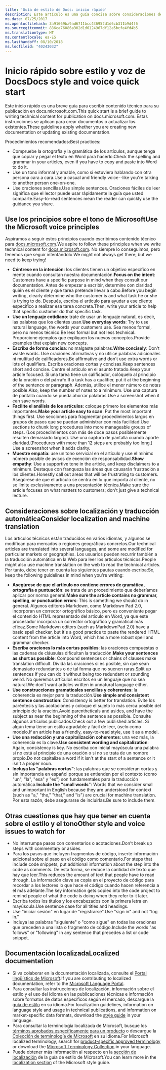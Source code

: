 ```yaml
---
title: 'Guía de estilo de Docs: inicio rápido'
description: Este artículo es una guía concisa sobre consideraciones de estilo, que solo contiene los temas básicos de introducción a docs.microsoft.com.
ms.date: 07/25/2017
ms.openlocfilehash: 3a91669ba9ad6711bcc436952d1d6cb311b9d4f6
ms.sourcegitcommit: 886ca76086a302d1d6124967df12a5bcfe4fd4b5
ms.translationtype: HT
ms.contentlocale: es-ES
ms.lasthandoff: 08/10/2018
ms.locfileid: "40243032"
---
```

# <a name="docs-style-and-voice-quick-start"></a><span data-ttu-id="0fca7-103">Inicio rápido sobre estilo y voz de Docs</span><span class="sxs-lookup"><span data-stu-id="0fca7-103">Docs style and voice quick start</span></span>

<span data-ttu-id="0fca7-104">Este inicio rápido es una breve guía para escribir contenido técnico para su publicación en docs.microsoft.com.</span><span class="sxs-lookup"><span data-stu-id="0fca7-104">This quick start is a brief guide to writing technical content for publication on docs.microsoft.com.</span></span> <span data-ttu-id="0fca7-105">Estas instrucciones se aplican para crear documentos o actualizar los existentes.</span><span class="sxs-lookup"><span data-stu-id="0fca7-105">These guidelines apply whether you are creating new documentation or updating existing documentation.</span></span>

<span data-ttu-id="0fca7-106">Procedimientos recomendados:</span><span class="sxs-lookup"><span data-stu-id="0fca7-106">Best practices:</span></span>

- <span data-ttu-id="0fca7-107">Compruebe la ortografía y la gramática de los artículos, aunque tenga que copiar y pegar el texto en Word para hacerlo.</span><span class="sxs-lookup"><span data-stu-id="0fca7-107">Check the spelling and grammar in your articles, even if you have to copy and paste into Word to do it.</span></span>
- <span data-ttu-id="0fca7-108">Use un tono informal y amable, como si estuviera hablando con otra persona cara a cara.</span><span class="sxs-lookup"><span data-stu-id="0fca7-108">Use a casual and friendly voice--like you're talking to another person one-on-one.</span></span>
- <span data-ttu-id="0fca7-109">Use oraciones sencillas.</span><span class="sxs-lookup"><span data-stu-id="0fca7-109">Use simple sentences.</span></span> <span data-ttu-id="0fca7-110">Oraciones fáciles de leer significa que el lector puede usar rápidamente la guía que usted comparte.</span><span class="sxs-lookup"><span data-stu-id="0fca7-110">Easy-to-read sentences mean the reader can quickly use the guidance you share.</span></span>

## <a name="use-the-microsoft-voice-principles"></a><span data-ttu-id="0fca7-111">Use los principios sobre el tono de Microsoft</span><span class="sxs-lookup"><span data-stu-id="0fca7-111">Use the Microsoft voice principles</span></span>

<span data-ttu-id="0fca7-112">Aspiramos a seguir estos principios cuando escribimos contenido técnico para [docs.microsoft.com](https://docs.microsoft.com).</span><span class="sxs-lookup"><span data-stu-id="0fca7-112">We aspire to follow these principles when we write technical content for [docs.microsoft.com](https://docs.microsoft.com).</span></span> <span data-ttu-id="0fca7-113">No siempre lo conseguimos, pero tenemos que seguir intentándolo.</span><span class="sxs-lookup"><span data-stu-id="0fca7-113">We might not always get there, but we need to keep trying!</span></span>

- <span data-ttu-id="0fca7-114">**Céntrese en la intención**: los clientes tienen un objetivo específico en mente cuando consultan nuestra documentación.</span><span class="sxs-lookup"><span data-stu-id="0fca7-114">**Focus on the intent**: Customers have a specific purpose in mind when they consult our documentation.</span></span> <span data-ttu-id="0fca7-115">Antes de empezar a escribir, determine con claridad quién es el cliente y qué tarea pretende llevar a cabo.</span><span class="sxs-lookup"><span data-stu-id="0fca7-115">Before you begin writing, clearly determine who the customer is and what task he or she is trying to do.</span></span> <span data-ttu-id="0fca7-116">Después, escriba el artículo para ayudar a ese cliente específico a realizar esa tarea concreta.</span><span class="sxs-lookup"><span data-stu-id="0fca7-116">Then, write your article to help that specific customer do that specific task.</span></span>
- <span data-ttu-id="0fca7-117">**Use un lenguaje cotidiano**: trate de usar un lenguaje natural, es decir, las palabras que los clientes usan.</span><span class="sxs-lookup"><span data-stu-id="0fca7-117">**Use everyday words**: Try to use natural language, the words your customers use.</span></span> <span data-ttu-id="0fca7-118">Sea menos formal, pero no menos técnico.</span><span class="sxs-lookup"><span data-stu-id="0fca7-118">Be less formal but not less technical.</span></span> <span data-ttu-id="0fca7-119">Proporcione ejemplos que expliquen los nuevos conceptos.</span><span class="sxs-lookup"><span data-stu-id="0fca7-119">Provide examples that explain new concepts.</span></span>
- <span data-ttu-id="0fca7-120">**Escriba de forma concisa**: no malgaste palabras.</span><span class="sxs-lookup"><span data-stu-id="0fca7-120">**Write concisely**: Don't waste words.</span></span> <span data-ttu-id="0fca7-121">Use oraciones afirmativas y no utilice palabras adicionales ni multitud de calificadores.</span><span class="sxs-lookup"><span data-stu-id="0fca7-121">Be affirmative and don't use extra words or lots of qualifiers.</span></span> <span data-ttu-id="0fca7-122">Escriba oraciones cortas y concisas.</span><span class="sxs-lookup"><span data-stu-id="0fca7-122">Keep sentences short and concise.</span></span> <span data-ttu-id="0fca7-123">Centre el artículo en el asunto tratado.</span><span class="sxs-lookup"><span data-stu-id="0fca7-123">Keep your article focused.</span></span> <span data-ttu-id="0fca7-124">Si una tarea tiene un calificador, colóquelo al principio de la oración o del párrafo.</span><span class="sxs-lookup"><span data-stu-id="0fca7-124">If a task has a qualifier, put it at the beginning of the sentence or paragraph.</span></span> <span data-ttu-id="0fca7-125">Además, utilice el menor número de notas posible.</span><span class="sxs-lookup"><span data-stu-id="0fca7-125">Also, keep the number of notes to a minimum.</span></span> <span data-ttu-id="0fca7-126">Use una captura de pantalla cuando se pueda ahorrar palabras.</span><span class="sxs-lookup"><span data-stu-id="0fca7-126">Use a screenshot when it can save words.</span></span>
- <span data-ttu-id="0fca7-127">**Facilite el análisis de los artículos**: coloque primero los elementos más importantes.</span><span class="sxs-lookup"><span data-stu-id="0fca7-127">**Make your article easy to scan**: Put the most important things first.</span></span> <span data-ttu-id="0fca7-128">Use secciones para fragmentar procedimientos largos en grupos de pasos que se puedan administrar con más facilidad.</span><span class="sxs-lookup"><span data-stu-id="0fca7-128">Use sections to chunk long procedures into more manageable groups of steps.</span></span> <span data-ttu-id="0fca7-129">(Los procedimientos con más de doce pasos posiblemente resulten demasiado largos). Use una captura de pantalla cuando aporte claridad.</span><span class="sxs-lookup"><span data-stu-id="0fca7-129">(Procedures with more than 12 steps are probably too long.) Use a screenshot when it adds clarity.</span></span>
- <span data-ttu-id="0fca7-130">**Muestre empatía**: use un tono servicial en el artículo y use el mínimo número posible de avisos de exención de responsabilidad.</span><span class="sxs-lookup"><span data-stu-id="0fca7-130">**Show empathy**: Use a supportive tone in the article, and keep disclaimers to a minimum.</span></span> <span data-ttu-id="0fca7-131">Destaque con franqueza las áreas que causarán frustración a los clientes.</span><span class="sxs-lookup"><span data-stu-id="0fca7-131">Honestly call out areas that will be frustrating to customers.</span></span> <span data-ttu-id="0fca7-132">Asegúrese de que el artículo se centra en lo que importa al cliente, no se limite exclusivamente a una presentación técnica.</span><span class="sxs-lookup"><span data-stu-id="0fca7-132">Make sure the article focuses on what matters to customers; don't just give a technical lecture.</span></span>

## <a name="consider-localization-and-machine-translation"></a><span data-ttu-id="0fca7-133">Consideraciones sobre localización y traducción automática</span><span class="sxs-lookup"><span data-stu-id="0fca7-133">Consider localization and machine translation</span></span>

<span data-ttu-id="0fca7-134">Los artículos técnicos están traducidos en varios idiomas, y algunos se modifican para mercados o regiones geográficas concretos.</span><span class="sxs-lookup"><span data-stu-id="0fca7-134">Our technical articles are translated into several languages, and some are modified for particular markets or geographies.</span></span> <span data-ttu-id="0fca7-135">Los usuarios pueden recurrir también a la traducción automática en la Web para leer los artículos técnicos.</span><span class="sxs-lookup"><span data-stu-id="0fca7-135">People might also use machine translation on the web to read the technical articles.</span></span> <span data-ttu-id="0fca7-136">Por tanto, debe tener en cuenta las siguientes pautas cuando escriba:</span><span class="sxs-lookup"><span data-stu-id="0fca7-136">So, keep the following guidelines in mind when you're writing:</span></span>

- <span data-ttu-id="0fca7-137">**Asegúrese de que el artículo no contiene errores de gramática, ortografía o puntuación**: se trata de un procedimiento que deberíamos aplicar por norma general.</span><span class="sxs-lookup"><span data-stu-id="0fca7-137">**Make sure the article contains no grammar, spelling, or punctuation errors**: This is something we should do in general.</span></span> <span data-ttu-id="0fca7-138">Algunos editores Markdown, como Markdown Pad 2.0, incorporan un corrector ortográfico básico, pero es conveniente pegar el contenido HTML representado del artículo en Word, ya que este procesador incorpora un corrector ortográfico y gramatical más eficaz.</span><span class="sxs-lookup"><span data-stu-id="0fca7-138">Some Markdown editors (such as MarkdownPad 2.0) have a basic spell checker, but it's a good practice to paste the rendered HTML content from the article into Word, which has a more robust spell and grammar checker.</span></span>
- <span data-ttu-id="0fca7-139">**Escriba oraciones lo más cortas posibles**: las oraciones compuestas o las cadenas de cláusulas dificultan la traducción.</span><span class="sxs-lookup"><span data-stu-id="0fca7-139">**Make your sentences as short as possible**: Compound sentences or chains of clauses make translation difficult.</span></span> <span data-ttu-id="0fca7-140">Divida las oraciones si es posible, sin que sean demasiado redundantes o de tal forma que no suenen raras.</span><span class="sxs-lookup"><span data-stu-id="0fca7-140">Split up sentences if you can do it without being too redundant or sounding weird.</span></span> <span data-ttu-id="0fca7-141">No queremos artículos escritos en un lenguaje que no sea natural.</span><span class="sxs-lookup"><span data-stu-id="0fca7-141">We don't want articles written in unnatural language either.</span></span>
- <span data-ttu-id="0fca7-142">**Use construcciones gramaticales sencillas y coherentes**: la coherencia es mejor para la traducción.</span><span class="sxs-lookup"><span data-stu-id="0fca7-142">**Use simple and consistent sentence construction**: Consistency is better for translation.</span></span> <span data-ttu-id="0fca7-143">Evite los paréntesis y las acotaciones y coloque el sujeto lo más cerca posible del principio de la oración.</span><span class="sxs-lookup"><span data-stu-id="0fca7-143">Avoid parentheticals and asides, and have the subject as near the beginning of the sentence as possible.</span></span> <span data-ttu-id="0fca7-144">Consulte algunos artículos publicados.</span><span class="sxs-lookup"><span data-stu-id="0fca7-144">Check out a few published articles.</span></span> <span data-ttu-id="0fca7-145">Si algún tema tiene un estilo agradable y fácil de leer, úselo como modelo.</span><span class="sxs-lookup"><span data-stu-id="0fca7-145">If an article has a friendly, easy-to-read style, use it as a model.</span></span>
- <span data-ttu-id="0fca7-146">**Use una redacción y una capitalización coherentes**: una vez más, la coherencia es la clave.</span><span class="sxs-lookup"><span data-stu-id="0fca7-146">**Use consistent wording and capitalization**: Again, consistency is key.</span></span> <span data-ttu-id="0fca7-147">No escriba con inicial mayúscula una palabra si no está al principio de una oración o si no se trata de un nombre propio.</span><span class="sxs-lookup"><span data-stu-id="0fca7-147">Do not capitalize a word if it isn't at the start of a sentence or it isn't a proper noun.</span></span>
- <span data-ttu-id="0fca7-148">**Incluya las "palabras cortas"**: las palabras que se consideran cortas y sin importancia en español porque se entienden por el contexto (como "un", "la", "esa" y "es") son fundamentales para la traducción automática.</span><span class="sxs-lookup"><span data-stu-id="0fca7-148">**Include the "small words"**: Words that we consider small and unimportant in English because they are understood for context (such as "a," "the," "that," and "is") are crucial for machine translation.</span></span> <span data-ttu-id="0fca7-149">Por esta razón, debe asegurarse de incluirlas.</span><span class="sxs-lookup"><span data-stu-id="0fca7-149">Be sure to include them.</span></span>

## <a name="other-style-and-voice-issues-to-watch-for"></a><span data-ttu-id="0fca7-150">Otras cuestiones que hay que tener en cuenta sobre el estilo y el tono</span><span class="sxs-lookup"><span data-stu-id="0fca7-150">Other style and voice issues to watch for</span></span>

- <span data-ttu-id="0fca7-151">No interrumpa pasos con comentarios o acotaciones.</span><span class="sxs-lookup"><span data-stu-id="0fca7-151">Don't break up steps with commentary or asides.</span></span>
- <span data-ttu-id="0fca7-152">Para los pasos que incluyen fragmentos de código, inserte información adicional sobre el paso en el código como comentario.</span><span class="sxs-lookup"><span data-stu-id="0fca7-152">For steps that include code snippets, put additional information about the step into the code as comments.</span></span> <span data-ttu-id="0fca7-153">De esta forma, se reduce la cantidad de texto que hay que leer.</span><span class="sxs-lookup"><span data-stu-id="0fca7-153">This reduces the amount of text that people have to read through.</span></span> <span data-ttu-id="0fca7-154">La información clave se copia en el proyecto de código para recordar a los lectores lo que hace el código cuando hacen referencia a él más adelante.</span><span class="sxs-lookup"><span data-stu-id="0fca7-154">The key information gets copied into the code project to remind people of what the code is doing when they refer to it later.</span></span>
- <span data-ttu-id="0fca7-155">Escriba todos los títulos y los encabezados con la primera letra en mayúscula.</span><span class="sxs-lookup"><span data-stu-id="0fca7-155">Use sentence case for all titles and headings.</span></span>
- <span data-ttu-id="0fca7-156">Use "iniciar sesión" en lugar de "registrarse".</span><span class="sxs-lookup"><span data-stu-id="0fca7-156">Use "sign in" and not "log in."</span></span>
- <span data-ttu-id="0fca7-157">Incluya las palabras "siguiente" o "como sigue" en todas las oraciones que preceden a una lista o fragmento de código.</span><span class="sxs-lookup"><span data-stu-id="0fca7-157">Include the words "as follows" or "following" in any sentence that precedes a list or code snippet.</span></span>

## <a name="localized-documentation"></a><span data-ttu-id="0fca7-158">Documentación localizada</span><span class="sxs-lookup"><span data-stu-id="0fca7-158">Localized documentation</span></span>

- <span data-ttu-id="0fca7-159">Si va colaborar en la documentación localizada, consulte el [Portal lingüístico de Microsoft](https://www.microsoft.com/Language/Default.aspx).</span><span class="sxs-lookup"><span data-stu-id="0fca7-159">If you are contributing to localized documentation, refer to the [Microsoft Language Portal](https://www.microsoft.com/Language/Default.aspx).</span></span>
- <span data-ttu-id="0fca7-160">Para consultar las instrucciones de localización, información sobre el estilo y el uso del idioma en las publicaciones técnicas e información sobre formatos de datos específicos según el mercado, descargue la [guía de estilo](https://www.microsoft.com/Language/StyleGuides) en su idioma.</span><span class="sxs-lookup"><span data-stu-id="0fca7-160">For localization guidelines, information on language style and usage in technical publications, and information on market-specific data formats, download the [style guide](https://www.microsoft.com/Language/StyleGuides) in your language.</span></span>
- <span data-ttu-id="0fca7-161">Para consultar la terminología localizada de Microsoft, busque los [términos aprobados específicamente para un producto](https://www.microsoft.com/Language/Default.aspx) o descargue la [Colección de terminología de Microsoft](https://www.microsoft.com/Language/Terminology.aspx) en su idioma.</span><span class="sxs-lookup"><span data-stu-id="0fca7-161">For Microsoft localized terminology, search for [product-specific approved terminology](https://www.microsoft.com/Language/Default.aspx) or download the [Microsoft Terminology Collection](https://www.microsoft.com/Language/Terminology.aspx) in your language.</span></span>
- <span data-ttu-id="0fca7-162">Puede obtener más información al respecto en la [sección de localización](https://docs.microsoft.com/style-guide/global-communications/) de la guía de estilo de Microsoft.</span><span class="sxs-lookup"><span data-stu-id="0fca7-162">You can learn more in the [localization section](https://docs.microsoft.com/style-guide/global-communications/) of the Microsoft style guide.</span></span>
